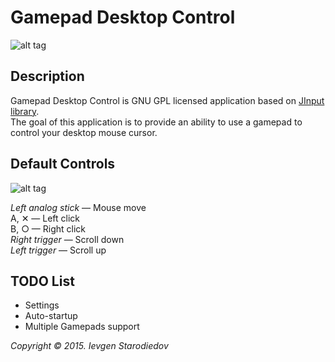 Gamepad Desktop Control
===============
![alt tag](http://oi62.tinypic.com/2hz0p6p.jpg)

## Description
Gamepad Desktop Control is GNU GPL licensed application based on [JInput library](https://github.com/jinput/jinput). <br/>
The goal of this application is to provide an ability to use a gamepad to control your desktop mouse cursor.

## Default Controls
![alt tag](http://oi62.tinypic.com/sxymfm.jpg)

*Left analog stick* — Mouse move <br/>
A, ✕ — Left click <br/>
B, ○ — Right click <br/>
*Right trigger* — Scroll down <br/>
*Left trigger* — Scroll up

## TODO List

* Settings
* Auto-startup
* Multiple Gamepads support

*Copyright &copy; 2015. Ievgen Starodiedov*